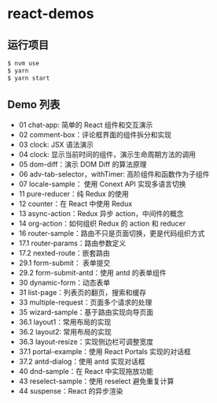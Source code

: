 # react-demos

## 运行项目

```sh
$ nvm use
$ yarn
$ yarn start
```

## Demo 列表

- 01 chat-app: 简单的 React 组件和交互演示
- 02 comment-box：评论框界面的组件拆分和实现
- 03 clock: JSX 语法演示
- 04 clock: 显示当前时间的组件，演示生命周期方法的调用
- 05 dom-diff：演示 DOM Diff 的算法原理
- 06 adv-tab-selector，withTimer: 高阶组件和函数作为子组件
- 07 locale-sample： 使用 Conext API 实现多语言切换
- 11 pure-reducer：纯 Redux 的使用
- 12 counter：在 React 中使用 Redux
- 13 async-action：Redux 异步 action，中间件的概念
- 14 org-action：如何组织 Redux 的 action 和 reducer
- 16 router-sample：路由不只是页面切换，更是代码组织方式
- 17.1 router-params：路由参数定义
- 17.2 nexted-route：嵌套路由
- 29.1 form-submit： 表单提交
- 29.2 form-submit-antd：使用 antd 的表单组件
- 30 dynamic-form：动态表单
- 31 list-page：列表页的翻页，搜索和缓存
- 33 multiple-request：页面多个请求的处理
- 35 wizard-sample：基于路由实现向导页面
- 36.1 layout1：常用布局的实现
- 36.2 layout2: 常用布局的实现
- 36.3 layout-resize：实现侧边栏可调整宽度
- 37.1 portal-example：使用 React Portals 实现的对话框
- 37.2 antd-dialog：使用 antd 实现对话框
- 40 dnd-sample：在 React 中实现拖放功能
- 43 reselect-sample：使用 reselect 避免重复计算
- 44 suspense：React 的异步渲染
